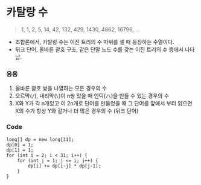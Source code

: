 # 카탈랑 수

> 1, 1, 2, 5, 14, 42, 132, 429, 1430, 4862, 16796, ...

- 조합론에서, 카탈랑 수는 이진 트리의 수 따위를 셀 때 등장하는 수열이다.
- 뒤크 단어, 올바른 괄호 구조, 같은 단말 노드 수를 갖는 이진 트리의 수 등에서 나타남.

### **응용**
1. 올바른 괄호 쌍을 나열하는 모든 경우의 수
2. 오르막(`/`), 내리막(`\`)이 n쌍 있을 때 언덕(`/\`)을 만들 수 있는 경우의 수
3. X와 Y가 각 n개있고 이 2n개로 단어를 만들었을 때 그 단어를 앞에서 부터 읽으면 X의 수가 항상 Y와 같거나 더 많은 경우의 수 (뒤크 단어) 

### **Code**
```
long[] dp = new long[31];
dp[0] = 1;
dp[1] = 1;
for (int i = 2; i < 31; i++) {
	for (int j = 1; j <= i; j++) {
		dp[i] += dp[i-j] * dp[j-1];
	}
}
```
